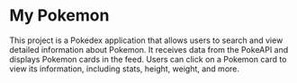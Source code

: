 # My Pokemon

This project is a Pokedex application that allows users to search and view detailed information about Pokemon. It receives data from the PokeAPI and displays Pokemon cards in the feed. Users can click on a Pokemon card to view its information, including stats, height, weight, and more.
